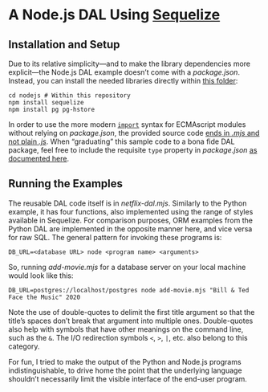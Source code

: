 # A Node.js DAL Using [Sequelize](https://sequelize.org/master)

## Installation and Setup
Due to its relative simplicity—and to make the library dependencies more explicit—the Node.js DAL example doesn’t come with a _package.json_. Instead, you can install the needed libraries directly within [this folder](.):

    cd nodejs # Within this repository
    npm install sequelize
    npm install pg pg-hstore

In order to use the more modern [`import`](https://developer.mozilla.org/en-US/docs/Web/JavaScript/Reference/Statements/import) syntax for ECMAscript modules without relying on _package.json_, the provided source code [ends in _.mjs_ and not plain _.js_](https://nodejs.org/api/esm.html#esm_enabling). When “graduating” this sample code to a bona fide DAL package, feel free to include the requisite `type` property in _package.json_ [as documented here](https://nodejs.org/api/packages.html#packages_type).

## Running the Examples
The reusable DAL code itself is in _netflix-dal.mjs_. Similarly to the Python example, it has four functions, also implemented using the range of styles available in Sequelize. For comparison purposes, ORM examples from the Python DAL are implemented in the opposite manner here, and vice versa for raw SQL. The general pattern for invoking these programs is:

    DB_URL=<database URL> node <program name> <arguments>

So, running _add-movie.mjs_ for a database server on your local machine would look like this:

    DB_URL=postgres://localhost/postgres node add-movie.mjs "Bill & Ted Face the Music" 2020

Note the use of double-quotes to delimit the first title argument so that the title’s spaces don’t break that argument into multiple ones. Double-quotes also help with symbols that have other meanings on the command line, such as the `&`. The I/O redirection symbols `<`, `>`, `|`, etc. also belong to this category.

For fun, I tried to make the output of the Python and Node.js programs indistinguishable, to drive home the point that the underlying language shouldn’t necessarily limit the visible interface of the end-user program.
